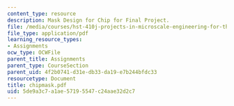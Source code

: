 ```yaml
---
content_type: resource
description: Mask Design for Chip for Final Project.
file: /media/courses/hst-410j-projects-in-microscale-engineering-for-the-life-sciences-spring-2007/5de9a3c7a1ae57195547c24aae32d2c7_chipmask.pdf
file_type: application/pdf
learning_resource_types:
- Assignments
ocw_type: OCWFile
parent_title: Assignments
parent_type: CourseSection
parent_uid: 4f2b0741-d31e-db33-da19-e7b244bfdc33
resourcetype: Document
title: chipmask.pdf
uid: 5de9a3c7-a1ae-5719-5547-c24aae32d2c7
---
```


